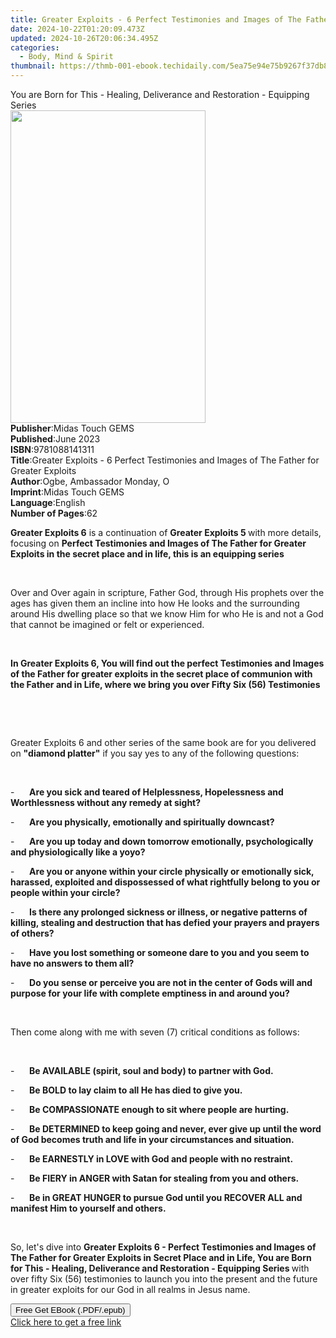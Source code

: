 ```yaml
---
title: Greater Exploits - 6 Perfect Testimonies and Images of The Father for Greater Exploits | Free Book
date: 2024-10-22T01:20:09.473Z
updated: 2024-10-26T20:06:34.495Z
categories:
  - Body, Mind & Spirit
thumbnail: https://thmb-001-ebook.techidaily.com/5ea75e94e75b9267f37db86ca4909b3b129820c4a775320656bfbd25ce4ab045.jpg
---
```

<main id="book-container">
  <div class="flex flex-col">
    <div class="book-brief flex-1 py-6 px-4 sm:p-6 md:py-10 md:px-8">
      <!-- brief-->
      <div class="book-brief-main">
        You are Born for This - Healing, Deliverance and Restoration - Equipping
        Series
      </div>
    </div>
    <div
      class="book-meta-info flex-1 grid gap-4 col-start-1 col-end-3 row-start-1 sm:mb-6 sm:grid-cols-4 lg:gap-6 lg:col-start-2 lg:row-end-6 lg:row-span-6 lg:mb-0"
    >
      <div
        class="book-meta-info-left place-content-center mt-4 p-4 text-sm leading-6 col-start-2 col-span-2 dark:text-slate-400"
      >
        <img
          class="w-full h-500 object-cover rounded-lg sm:h-255 sm:col-span-2 lg:col-span-full"
          src="https://img-001-ebook.techidaily.com/839e325f9d54ec61ac807df0200ad3a3b26be526d3380993650be352a28dcc06.jpg"
          alt=""
          width="312"
          height="500"
        />
      </div>
      <div
        class="book-meta-info-right mt-2 col-start-1 row-start-2 col-span-3 self-center"
      >
        <!-- meta data  -->
        <div class="flex flex-col px-4 md:px-8">
          <div class="flex-1">
            <strong>Publisher</strong>:<span class="px-2"
              >Midas Touch GEMS</span
            >
          </div>
          <div class="flex-1">
            <strong>Published</strong>:<span class="px-2">June 2023</span>
          </div>
          <div class="flex-1">
            <strong>ISBN</strong>:<span class="px-2">9781088141311</span>
          </div>
          <div class="flex-1">
            <strong>Title</strong>:<span class="px-2"
              >Greater Exploits - 6 Perfect Testimonies and Images of The Father
              for Greater Exploits</span
            >
          </div>
          <div class="flex-1">
            <strong>Author</strong>:<span class="px-2"
              >Ogbe, Ambassador Monday, O</span
            >
          </div>
          <div class="flex-1">
            <strong>Imprint</strong>:<span class="px-2">Midas Touch GEMS</span>
          </div>
          <div class="flex-1">
            <strong>Language</strong>:<span class="px-2">English</span>
          </div>
          <div class="flex-1">
            <strong>Number of Pages</strong>:<span class="px-2">62</span>
          </div>
        </div>
      </div>
    </div>
    <div class="book-description flex-1 py-6 px-4 sm:p-6 md:py-10 md:px-8">
      <div class="book-description-main">
        <div accordion-content="" id="description">
          <p>
            <strong>Greater Exploits 6</strong> is a continuation of
            <strong>Greater Exploits 5 </strong>with more details, focusing on
            <strong
              >Perfect Testimonies and Images of The Father for Greater Exploits
              in the secret place and in life, this is an equipping
              series</strong
            >
          </p>
          <p>&nbsp;</p>
          <p>
            Over and Over again in scripture, Father God, through His prophets
            over the ages has given them an incline into how He looks and the
            surrounding around His dwelling place so that we know Him for who He
            is and not a God that cannot be imagined or felt or experienced.
          </p>
          <p>&nbsp;</p>
          <p>
            <strong
              >In Greater Exploits 6, You will find out the perfect Testimonies
              and Images of the Father for greater exploits in the secret place
              of communion with the Father and in Life, where we bring you over
              Fifty Six (56) Testimonies
            </strong>
          </p>
          <p><br /></p>
          <p>&nbsp;</p>
          <p>
            Greater Exploits 6 and other series of the same book are for you
            delivered on <strong>"diamond platter"</strong> if you say yes to
            any of the following questions:
          </p>
          <p>&nbsp;</p>
          <p>
            -&nbsp;&nbsp;&nbsp;&nbsp;&nbsp;&nbsp;<strong
              >Are you sick and teared of Helplessness, Hopelessness and
              Worthlessness without any remedy at sight?</strong
            >
          </p>
          <p>
            -&nbsp;&nbsp;&nbsp;&nbsp;&nbsp;&nbsp;<strong
              >Are you physically, emotionally and spiritually downcast?</strong
            >
          </p>
          <p>
            -&nbsp;&nbsp;&nbsp;&nbsp;&nbsp;&nbsp;<strong
              >Are you up today and down tomorrow emotionally, psychologically
              and physiologically like a yoyo?</strong
            >
          </p>
          <p>
            -&nbsp;&nbsp;&nbsp;&nbsp;&nbsp;&nbsp;<strong
              >Are you or anyone within your circle physically or emotionally
              sick, harassed, exploited and dispossessed of what rightfully
              belong to you or people within your circle?</strong
            >
          </p>
          <p>
            -&nbsp;&nbsp;&nbsp;&nbsp;&nbsp;&nbsp;<strong
              >Is there any prolonged sickness or illness, or negative patterns
              of killing, stealing and destruction that has defied your prayers
              and prayers of others?</strong
            >
          </p>
          <p>
            -&nbsp;&nbsp;&nbsp;&nbsp;&nbsp;&nbsp;<strong
              >Have you lost something or someone dare to you and you seem to
              have no answers to them all?</strong
            >
          </p>
          <p>
            -&nbsp;&nbsp;&nbsp;&nbsp;&nbsp;&nbsp;<strong
              >Do you sense or perceive you are not in the center of Gods will
              and purpose for your life with complete emptiness in and around
              you?</strong
            >
          </p>
          <p>&nbsp;</p>
          <p>
            Then come along with me with seven (7) critical conditions as
            follows:
          </p>
          <p>&nbsp;</p>
          <p>
            -&nbsp;&nbsp;&nbsp;&nbsp;&nbsp;&nbsp;<strong
              >Be AVAILABLE (spirit, soul and body) to partner with God.</strong
            >
          </p>
          <p>
            -&nbsp;&nbsp;&nbsp;&nbsp;&nbsp;&nbsp;<strong
              >Be BOLD to lay claim to all He has died to give you.</strong
            >
          </p>
          <p>
            -&nbsp;&nbsp;&nbsp;&nbsp;&nbsp;&nbsp;<strong
              >Be COMPASSIONATE enough to sit where people are hurting.</strong
            >
          </p>
          <p>
            -&nbsp;&nbsp;&nbsp;&nbsp;&nbsp;&nbsp;<strong
              >Be DETERMINED to keep going and never, ever give up until the
              word of God becomes truth and life in your circumstances and
              situation.</strong
            >
          </p>
          <p>
            -&nbsp;&nbsp;&nbsp;&nbsp;&nbsp;&nbsp;<strong
              >Be EARNESTLY in LOVE with God and people with no
              restraint.</strong
            >
          </p>
          <p>
            -&nbsp;&nbsp;&nbsp;&nbsp;&nbsp;&nbsp;<strong
              >Be FIERY in ANGER with Satan for stealing from you and
              others.</strong
            >
          </p>
          <p>
            -&nbsp;&nbsp;&nbsp;&nbsp;&nbsp;&nbsp;<strong
              >Be in GREAT HUNGER to pursue God until you RECOVER ALL and
              manifest Him to yourself and others.</strong
            >
          </p>
          <p>&nbsp;</p>
          <p>
            So, let's dive into
            <strong
              >Greater Exploits 6 - Perfect Testimonies and Images of The Father
              for Greater Exploits in Secret Place and in Life, You are Born for
              This - Healing, Deliverance and Restoration - Equipping Series </strong
            >with over fifty Six (56) testimonies to launch you into the present
            and the future in greater exploits for our God in all realms in
            Jesus name.
          </p>
        </div>
        <div class="accordion-fader"></div>
      </div>
    </div>
    <div class="book-excerpts flex-1 py-6 px-4 sm:p-6 md:py-10 md:px-8"></div>
    <div
      class="book-about-author flex-1 py-6 px-4 sm:p-6 md:py-10 md:px-8"
    ></div>
    <div class="book-free-get flex-1 py-6 px-4 sm:p-6 md:py-10 md:px-8">
      <button
        id="btn-free-get"
        class="bg-blue-500 hover:bg-blue-700 text-white font-bold py-2 px-4 rounded"
      >
        Free Get EBook (.PDF/.epub)
      </button>
      <div id="countdown-display" class="px-2 text-lg mt-2"></div>
      <a
        id="free-link"
        class="hidden bg-blue-500 hover:bg-blue-700 text-white font-bold py-2 px-4 rounded"
        href="https://www.ebooks.com/en-us/book/210865175/greater-exploits-6-perfect-testimonies-and-images-of-the-father-for-greater-exploits/ogbe-ambassador-monday-o/"
        target="_blank"
        >Click here to get a free link</a
      >
    </div>
    <script>
      let countdownTime = 0;
      let countdownInterval = null;
      document
        .getElementById('btn-free-get')
        .addEventListener('click', startCountdown);
      function startCountdown() {
        countdownTime = new Date().getTime() + 60000 * 3;
        countdownInterval = setInterval(updateCountdown, 1000);
        document.getElementById('btn-free-get').disabled = true;
        document
          .getElementById('btn-free-get')
          .classList.add('bg-gray-500', 'cursor-not-allowed');
      }
      function updateCountdown() {
        let currentTime = new Date().getTime();
        let timeLeft = countdownTime - currentTime;
        let secondsLeft = Math.floor(timeLeft / 1000);
        document.getElementById('countdown-display').innerHTML =
          `Remaining time: ${secondsLeft} seconds.`;
        if (secondsLeft <= 0) {
          clearInterval(countdownInterval);
          document.getElementById('btn-free-get').classList.add('hidden');
          document.getElementById('free-link').classList.remove('hidden');
          document.getElementById('countdown-display').innerHTML = '';
        }
      }
    </script>
  </div>
</main>

<ins class="adsbygoogle"
      style="display:block"
      data-ad-client="ca-pub-7571918770474297"
      data-ad-slot="8358498916"
      data-ad-format="auto"
      data-full-width-responsive="true"></ins>
    